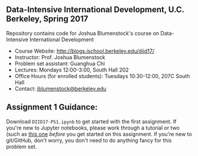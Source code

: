 ## Data-Intensive International Development, U.C. Berkeley, Spring 2017

Repository contains code for Joshua Blumenstock's course on Data-Intensive International Development

- Course Website: http://blogs.ischool.berkeley.edu/diid17/ 
- Instructor: Prof. Joshua Blumenstock
- Problem set assistant: Guanghua Chi
- Lectures: Mondays 12:00-3:00, South Hall 202
- Office Hours (for enrolled students): Tuesdays 10:30-12:00, 207C South Hall
- Contact: jblumenstock@berkeley.edu

## Assignment 1 Guidance:

Download `DIID17-PS1.ipynb` to get started with the first assignment. If you're new to Jupyter notebooks, please work through a tutorial or two (such as [this one](http://opentechschool.github.io/python-data-intro/core/notebook.html) *before* you get started on this assignment. If you're new to git/GitHub, don't worry, you don't need to do anything fancy for this problem set. 
